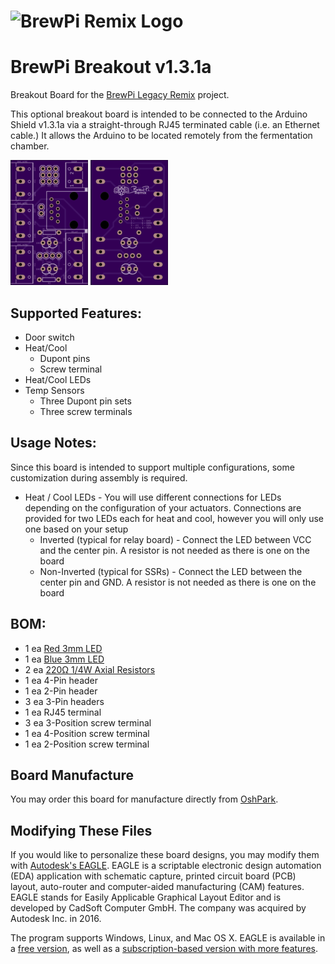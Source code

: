# ![BrewPi Remix Logo](https://raw.githubusercontent.com/lbussy/brewpi-www-rmx/master/images/brewpi_logo.png)
# BrewPi Breakout v1.3.1a

Breakout Board for the [BrewPi Legacy Remix](https://www.brewpiremix.com) project.

This optional breakout board is intended to be connected to the Arduino Shield v1.3.1a via a straight-through RJ45 terminated cable (i.e. an Ethernet cable.)  It allows the Arduino to be located remotely from the fermentation chamber.

![Board Top](Top.png) ![Board Top](Bottom.png)

## Supported Features:

  * Door switch
  * Heat/Cool
    * Dupont pins
    * Screw terminal
  * Heat/Cool LEDs
  * Temp Sensors
    * Three Dupont pin sets
    * Three screw terminals

## Usage Notes:
Since this board is intended to support multiple configurations, some customization during assembly is required.

  - Heat / Cool LEDs - You will use different connections for LEDs depending on the configuration of your actuators.  Connections are provided for two LEDs each for heat and cool, however you will only use one based on your setup
    - Inverted (typical for relay board) - Connect the LED between VCC and the center pin.  A resistor is not needed as there is one on the board
    - Non-Inverted (typical for SSRs) - Connect the LED between the center pin and GND.  A resistor is not needed as there is one on the board

## BOM:

  * 1 ea [Red 3mm LED](https://www.mouser.com/ProductDetail/638-MV5064.MP4B)
  * 1 ea [Blue 3mm LED](https://www.mouser.com/ProductDetail/941-C503BBCNCV0Z0461)
  * 2 ea [220Ω 1/4W Axial Resistors](https://www.mouser.com/ProductDetail/660-MF1-4DCT52R2200F)
  * 1 ea 4-Pin header
  * 1 ea 2-Pin header
  * 3 ea 3-Pin headers
  * 1 ea RJ45 terminal
  * 3 ea 3-Position screw terminal
  * 1 ea 4-Position screw terminal
  * 1 ea 2-Position screw terminal

## Board Manufacture
You may order this board for manufacture directly from [OshPark](https://oshpark.com/shared_projects/SfXfFd61).

## Modifying These Files
If you would like to personalize these board designs, you may modify them with [Autodesk's EAGLE](https://www.autodesk.com/products/eagle/overview). EAGLE is a scriptable electronic design automation (EDA) application with schematic capture, printed circuit board (PCB) layout, auto-router and computer-aided manufacturing (CAM) features. EAGLE stands for Easily Applicable Graphical Layout Editor and is developed by CadSoft Computer GmbH. The company was acquired by Autodesk Inc. in 2016.  

The program supports Windows, Linux, and Mac OS X.  EAGLE is available in a [free version](https://www.autodesk.com/products/eagle/free-download), as well as a [subscription-based version with more features](https://www.autodesk.com/products/eagle/compare).
